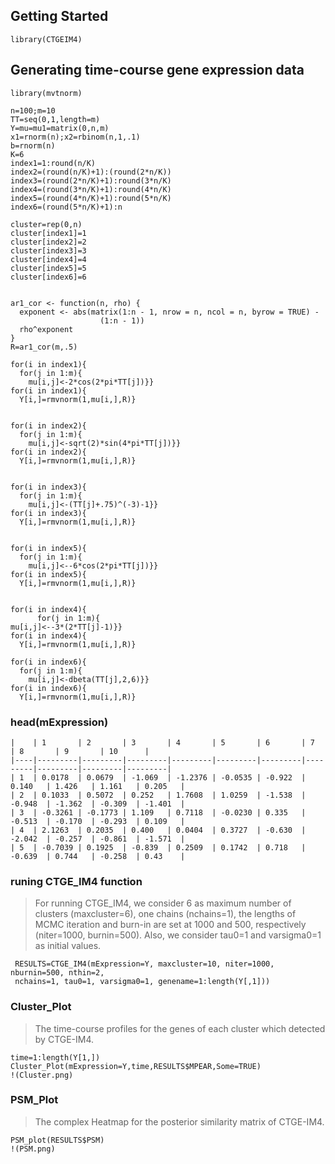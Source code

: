 
Getting Started
---------------

    library(CTGEIM4)

Generating time-course gene expression data
-----------------------------

    library(mvtnorm)

    n=100;m=10
    TT=seq(0,1,length=m)
    Y=mu=mu1=matrix(0,n,m)
    x1=rnorm(n);x2=rbinom(n,1,.1)
    b=rnorm(n)
    K=6
    index1=1:round(n/K)
    index2=(round(n/K)+1):(round(2*n/K))
    index3=(round(2*n/K)+1):round(3*n/K)
    index4=(round(3*n/K)+1):round(4*n/K)
    index5=(round(4*n/K)+1):round(5*n/K)
    index6=(round(5*n/K)+1):n

    cluster=rep(0,n)
    cluster[index1]=1
    cluster[index2]=2
    cluster[index3]=3
    cluster[index4]=4
    cluster[index5]=5
    cluster[index6]=6


    ar1_cor <- function(n, rho) {
      exponent <- abs(matrix(1:n - 1, nrow = n, ncol = n, byrow = TRUE) -
                        (1:n - 1))
      rho^exponent
    }
    R=ar1_cor(m,.5)

    for(i in index1){
      for(j in 1:m){
        mu[i,j]<-2*cos(2*pi*TT[j])}}
    for(i in index1){
      Y[i,]=rmvnorm(1,mu[i,],R)}


    for(i in index2){
      for(j in 1:m){
        mu[i,j]<-sqrt(2)*sin(4*pi*TT[j])}}
    for(i in index2){
      Y[i,]=rmvnorm(1,mu[i,],R)}


    for(i in index3){
      for(j in 1:m){
        mu[i,j]<-(TT[j]+.75)^(-3)-1}}
    for(i in index3){
      Y[i,]=rmvnorm(1,mu[i,],R)}


    for(i in index5){
      for(j in 1:m){
        mu[i,j]<--6*cos(2*pi*TT[j])}}
    for(i in index5){
      Y[i,]=rmvnorm(1,mu[i,],R)}


    for(i in index4){
          for(j in 1:m){
    mu[i,j]<--3*(2*TT[j]-1)}}
    for(i in index4){
      Y[i,]=rmvnorm(1,mu[i,],R)}

    for(i in index6){
      for(j in 1:m){
        mu[i,j]<-dbeta(TT[j],2,6)}}
    for(i in index6){
      Y[i,]=rmvnorm(1,mu[i,],R)}
  
  
  
### head(mExpression)
    |    | 1       | 2       | 3       | 4       | 5       | 6       | 7       | 8       | 9       | 10      |
    |----|---------|---------|---------|---------|---------|---------|---------|---------|---------|---------|
    | 1  | 0.0178  | 0.0679  | -1.069  | -1.2376 | -0.0535 | -0.922  | 0.140   | 1.426   | 1.161   | 0.205   |
    | 2  | 0.1033  | 0.5072  | 0.252   | 1.7608  | 1.0259  | -1.538  | -0.948  | -1.362  | -0.309  | -1.401  |
    | 3  | -0.3261 | -0.1773 | 1.109   | 0.7118  | -0.0230 | 0.335   | -0.513  | -0.170  | -0.293  | 0.109   |
    | 4  | 2.1263  | 0.2035  | 0.400   | 0.0404  | 0.3727  | -0.630  | -2.042  | -0.257  | -0.861  | -1.571  |
    | 5  | -0.7039 | 0.1925  | -0.839  | 0.2509  | 0.1742  | 0.718   | -0.639  | 0.744   | -0.258  | 0.43    |
    
### runing CTGE_IM4 function

> For running CTGE_IM4, we consider 6 as maximum number of clusters 
> (maxcluster=6), one chains (nchains=1), the lengths of
> MCMC iteration and burn-in are set at 1000 and 500, respectively
> (niter=1000, burnin=500). Also, we consider
> tau0=1 and varsigma0=1  as initial values. 


     RESULTS=CTGE_IM4(mExpression=Y, maxcluster=10, niter=1000, nburnin=500, nthin=2, 
     nchains=1, tau0=1, varsigma0=1, genename=1:length(Y[,1]))
     
###  Cluster_Plot

> The time-course profiles for the genes of each cluster which detected by CTGE-IM4. 


    time=1:length(Y[1,])
    Cluster_Plot(mExpression=Y,time,RESULTS$MPEAR,Some=TRUE)
    !(Cluster.png)


###  PSM_Plot

> The complex Heatmap for the posterior similarity matrix of CTGE-IM4.

 
    PSM_plot(RESULTS$PSM)
    !(PSM.png)


